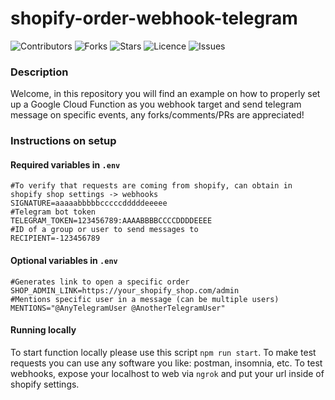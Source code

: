 # shopify-order-webhook-telegram

![Contributors](https://img.shields.io/github/contributors/lawrenz1337/shopify-order-webhook-telegram?style=plastic)
![Forks](https://img.shields.io/github/forks/lawrenz1337/shopify-order-webhook-telegram)
![Stars](https://img.shields.io/github/stars/lawrenz1337/shopify-order-webhook-telegram)
![Licence](https://img.shields.io/github/license/lawrenz1337/shopify-order-webhook-telegram)
![Issues](https://img.shields.io/github/issues/lawrenz1337/shopify-order-webhook-telegram)


### Description

Welcome, in this repository you will find an example on how to properly set up a Google Cloud Function as you webhook target and send telegram message on specific events, any forks/comments/PRs are appreciated!

### Instructions on setup

#### Required variables in `.env`
```
#To verify that requests are coming from shopify, can obtain in shopify shop settings -> webhooks 
SIGNATURE=aaaaabbbbbcccccdddddeeeee
#Telegram bot token
TELEGRAM_TOKEN=123456789:AAAABBBBCCCCDDDDEEEE
#ID of a group or user to send messages to
RECIPIENT=-123456789
```

#### Optional variables in `.env`
```
#Generates link to open a specific order
SHOP_ADMIN_LINK=https://your_shopify_shop.com/admin
#Mentions specific user in a message (can be multiple users)
MENTIONS="@AnyTelegramUser @AnotherTelegramUser"
```

#### Running locally
To start function locally please use this script `npm run start`.
To make test requests you can use any software you like: postman, insomnia, etc.
To test webhooks, expose your localhost to web via `ngrok` and put your url inside of shopify settings. 